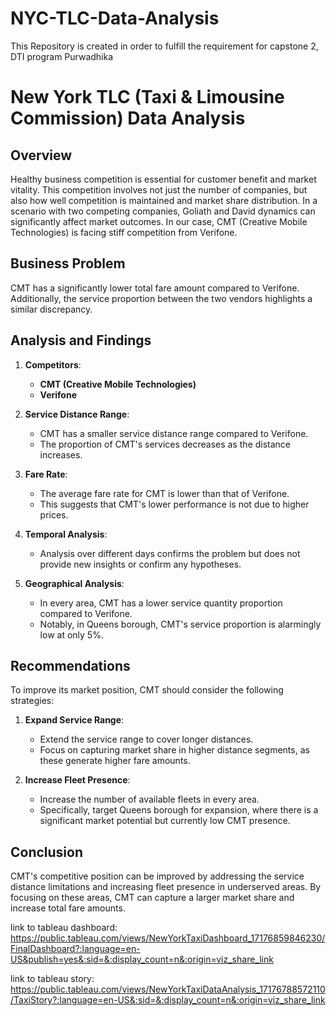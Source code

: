 # NYC-TLC-Data-Analysis
This Repository is created in order to fulfill the requirement for capstone 2, DTI program Purwadhika

# New York TLC (Taxi & Limousine Commission) Data Analysis

## Overview

Healthy business competition is essential for customer benefit and market vitality. This competition involves not just the number of companies, but also how well competition is maintained and market share distribution. In a scenario with two competing companies, Goliath and David dynamics can significantly affect market outcomes. In our case, CMT (Creative Mobile Technologies) is facing stiff competition from Verifone.

## Business Problem

CMT has a significantly lower total fare amount compared to Verifone. Additionally, the service proportion between the two vendors highlights a similar discrepancy.

## Analysis and Findings

1. **Competitors**:
   - **CMT (Creative Mobile Technologies)**
   - **Verifone**

2. **Service Distance Range**:
   - CMT has a smaller service distance range compared to Verifone.
   - The proportion of CMT's services decreases as the distance increases.

3. **Fare Rate**:
   - The average fare rate for CMT is lower than that of Verifone.
   - This suggests that CMT's lower performance is not due to higher prices.

4. **Temporal Analysis**:
   - Analysis over different days confirms the problem but does not provide new insights or confirm any hypotheses.

5. **Geographical Analysis**:
   - In every area, CMT has a lower service quantity proportion compared to Verifone.
   - Notably, in Queens borough, CMT's service proportion is alarmingly low at only 5%.

## Recommendations

To improve its market position, CMT should consider the following strategies:

1. **Expand Service Range**:
   - Extend the service range to cover longer distances.
   - Focus on capturing market share in higher distance segments, as these generate higher fare amounts.

2. **Increase Fleet Presence**:
   - Increase the number of available fleets in every area.
   - Specifically, target Queens borough for expansion, where there is a significant market potential but currently low CMT presence.

## Conclusion

CMT's competitive position can be improved by addressing the service distance limitations and increasing fleet presence in underserved areas. By focusing on these areas, CMT can capture a larger market share and increase total fare amounts.


link to tableau dashboard: <https://public.tableau.com/views/NewYorkTaxiDashboard_17176859846230/FinalDashboard?:language=en-US&publish=yes&:sid=&:display_count=n&:origin=viz_share_link>

link to tableau story: <https://public.tableau.com/views/NewYorkTaxiDataAnalysis_17176788572110/TaxiStory?:language=en-US&:sid=&:display_count=n&:origin=viz_share_link>
